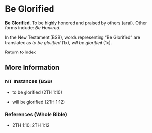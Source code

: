 # Be Glorified
**Be Glorified**. 
To be highly honored and praised by others (acai). 
Other forms include: 
*Be Honored*. 




In the New Testament (BSB), words representing “Be Glorified” are translated as 
*to be glorified* (1x), *will be glorified* (1x). 


Return to [Index](00-Index.md)

## More Information

### NT Instances (BSB)

* to be glorified (2TH 1:10)

* will be glorified (2TH 1:12)



### References (Whole Bible)

* 2TH 1:10; 2TH 1:12



